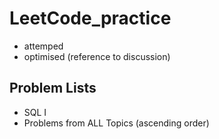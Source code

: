 # LeetCode_practice
* attemped
* optimised (reference to discussion)

## Problem Lists
* SQL I
* Problems from ALL Topics (ascending order)
